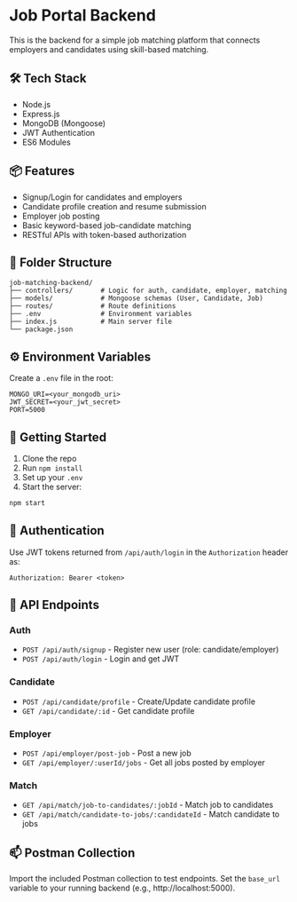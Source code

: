 
# Job Portal Backend

This is the backend for a simple job matching platform that connects employers and candidates using skill-based matching.

## 🛠 Tech Stack

- Node.js
- Express.js
- MongoDB (Mongoose)
- JWT Authentication
- ES6 Modules

## 📦 Features

- Signup/Login for candidates and employers
- Candidate profile creation and resume submission
- Employer job posting
- Basic keyword-based job-candidate matching
- RESTful APIs with token-based authorization

## 📂 Folder Structure

```
job-matching-backend/
├── controllers/       # Logic for auth, candidate, employer, matching
├── models/            # Mongoose schemas (User, Candidate, Job)
├── routes/            # Route definitions
├── .env               # Environment variables
├── index.js           # Main server file
└── package.json
```

## ⚙️ Environment Variables

Create a `.env` file in the root:

```
MONGO_URI=<your_mongodb_uri>
JWT_SECRET=<your_jwt_secret>
PORT=5000
```

## 🚀 Getting Started

1. Clone the repo
2. Run `npm install`
3. Set up your `.env`
4. Start the server:

```bash
npm start
```

## 🔐 Authentication

Use JWT tokens returned from `/api/auth/login` in the `Authorization` header as:

```
Authorization: Bearer <token>
```

## 🔁 API Endpoints

### Auth
- `POST /api/auth/signup` - Register new user (role: candidate/employer)
- `POST /api/auth/login` - Login and get JWT

### Candidate
- `POST /api/candidate/profile` - Create/Update candidate profile
- `GET /api/candidate/:id` - Get candidate profile

### Employer
- `POST /api/employer/post-job` - Post a new job
- `GET /api/employer/:userId/jobs` - Get all jobs posted by employer

### Match
- `GET /api/match/job-to-candidates/:jobId` - Match job to candidates
- `GET /api/match/candidate-to-jobs/:candidateId` - Match candidate to jobs

## 📫 Postman Collection

Import the included Postman collection to test endpoints. Set the `base_url` variable to your running backend (e.g., http://localhost:5000).
